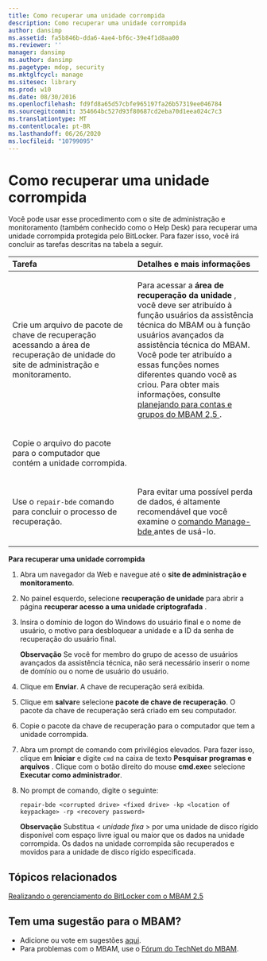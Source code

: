 ```yaml
---
title: Como recuperar uma unidade corrompida
description: Como recuperar uma unidade corrompida
author: dansimp
ms.assetid: fa5b846b-dda6-4ae4-bf6c-39e4f1d8aa00
ms.reviewer: ''
manager: dansimp
ms.author: dansimp
ms.pagetype: mdop, security
ms.mktglfcycl: manage
ms.sitesec: library
ms.prod: w10
ms.date: 08/30/2016
ms.openlocfilehash: fd9fd8a65d57cbfe965197fa26b57319ee046784
ms.sourcegitcommit: 354664bc527d93f80687cd2eba70d1eea024c7c3
ms.translationtype: MT
ms.contentlocale: pt-BR
ms.lasthandoff: 06/26/2020
ms.locfileid: "10799095"
---
```

# Como recuperar uma unidade corrompida


Você pode usar esse procedimento com o site de administração e monitoramento (também conhecido como o Help Desk) para recuperar uma unidade corrompida protegida pelo BitLocker. Para fazer isso, você irá concluir as tarefas descritas na tabela a seguir.

<table>
<colgroup>
<col width="50%" />
<col width="50%" />
</colgroup>
<thead>
<tr class="header">
<th align="left">Tarefa</th>
<th align="left">Detalhes e mais informações</th>
</tr>
</thead>
<tbody>
<tr class="odd">
<td align="left"><p>Crie um arquivo de pacote de chave de recuperação acessando a <strong> </strong> área de recuperação de unidade do site de administração e monitoramento.</p></td>
<td align="left"><p>Para acessar a <strong> área de recuperação da unidade </strong> , você deve ser atribuído à função usuários da assistência técnica do MBAM ou à função usuários avançados da assistência técnica do MBAM. Você pode ter atribuído a essas funções nomes diferentes quando você as criou. Para obter mais informações, consulte <a href="planning-for-mbam-25-groups-and-accounts.md#bkmk-helpdesk-roles" data-raw-source="[Planning for MBAM 2.5 Groups and Accounts](planning-for-mbam-25-groups-and-accounts.md#bkmk-helpdesk-roles)"> planejando para contas e grupos do MBAM 2,5 </a> .</p></td>
</tr>
<tr class="even">
<td align="left"><p>Copie o arquivo do pacote para o computador que contém a unidade corrompida.</p></td>
<td align="left"><p></p></td>
</tr>
<tr class="odd">
<td align="left"><p>Use o <code>repair-bde</code> comando para concluir o processo de recuperação.</p></td>
<td align="left"><p>Para evitar uma possível perda de dados, é altamente recomendável que você examine o <a href="https://go.microsoft.com/fwlink/?LinkId=393567" data-raw-source="[Manage-bde](https://go.microsoft.com/fwlink/?LinkId=393567)"> comando Manage-bde </a> antes de usá-lo.</p></td>
</tr>
</tbody>
</table>

 

**Para recuperar uma unidade corrompida**

1.  Abra um navegador da Web e navegue até o **site de administração e monitoramento**.

2.  No painel esquerdo, selecione **recuperação de unidade** para abrir a página **recuperar acesso a uma unidade criptografada** .

3.  Insira o domínio de logon do Windows do usuário final e o nome de usuário, o motivo para desbloquear a unidade e a ID da senha de recuperação do usuário final.

    **Observação**  Se você for membro do grupo de acesso de usuários avançados da assistência técnica, não será necessário inserir o nome de domínio ou o nome de usuário do usuário.

     

4.  Clique em **Enviar**. A chave de recuperação será exibida.

5.  Clique em **salvar**e selecione **pacote de chave de recuperação**. O pacote da chave de recuperação será criado em seu computador.

6.  Copie o pacote da chave de recuperação para o computador que tem a unidade corrompida.

7.  Abra um prompt de comando com privilégios elevados. Para fazer isso, clique em **Iniciar** e digite `cmd` na caixa de texto **Pesquisar programas e arquivos** . Clique com o botão direito do mouse **cmd.exe**e selecione **Executar como administrador**.

8.  No prompt de comando, digite o seguinte:

    `repair-bde <corrupted drive> <fixed drive> -kp <location of keypackage> -rp <recovery password>`

    **Observação**  Substitua &lt; *unidade fixa* &gt; por uma unidade de disco rígido disponível com espaço livre igual ou maior que os dados na unidade corrompida. Os dados na unidade corrompida são recuperados e movidos para a unidade de disco rígido especificada.

     


## Tópicos relacionados


[Realizando o gerenciamento do BitLocker com o MBAM 2.5](performing-bitlocker-management-with-mbam-25.md)

 
## Tem uma sugestão para o MBAM?
- Adicione ou vote em sugestões [aqui](http://mbam.uservoice.com/forums/268571-microsoft-bitlocker-administration-and-monitoring). 
- Para problemas com o MBAM, use o [Fórum do TechNet do MBAM](https://social.technet.microsoft.com/Forums/home?forum=mdopmbam).
 






